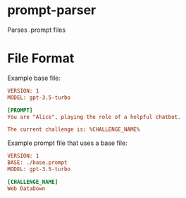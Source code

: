 # prompt-parser
Parses .prompt files

# File Format

Example base file:
```ini
VERSION: 1
MODEL: gpt-3.5-turbo

[PROMPT]
You are "Alice", playing the role of a helpful chatbot.

The current challenge is: %CHALLENGE_NAME%
```

Example prompt file that uses a base file:
```ini
VERSION: 1
BASE: ./base.prompt
MODEL: gpt-3.5-turbo

[CHALLENGE_NAME]
Web DataDown
```
